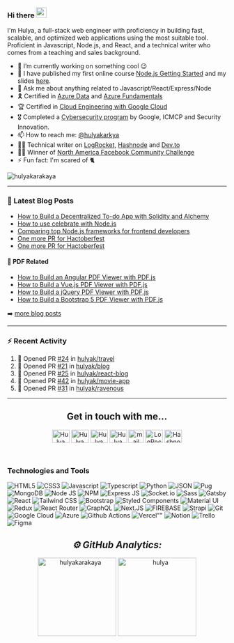 ### Hi there <img src="https://media.giphy.com/media/hvRJCLFzcasrR4ia7z/giphy.gif" width="24" />

I'm Hulya, a full-stack web engineer with proficiency in building fast, scalable, and optimized web applications using the most suitable tool. Proficient in Javascript, Node.js, and React, and a technical writer who comes from a teaching and sales background.


- 🔭 I’m currently working on something cool :wink:
- 🌱 I have published my first online course [Node.js Getting Started](https://skl.sh/2Nrrj9g) and my slides [here](https://slides.com/hulyakarakaya/deck).
- 💬 Ask me about anything related to Javascript/React/Express/Node
- 🎗 Certified in [Azure Data](https://www.credly.com/badges/81a0e067-9522-4c22-a62a-b0975298d948/public_url) and [Azure Fundamentals](https://www.credly.com/badges/c0324318-5bae-4728-a2a2-f5720242006f/public_url)
- 🏆 Certified in [Cloud Engineering with Google Cloud](https://www.coursera.org/account/accomplishments/specialization/certificate/CSNCU56GVNZD)
- 🎖 Completed a [Cybersecurity program](https://drive.google.com/file/d/1337A20QLMpFrQMmRZU4OE5zewnRyZbdU/view?usp=sharing) by Google, ICMCP and Security Innovation.
- 📫 How to reach me: [@hulyakarkya](https://twitter.com/hulyakarkya)
- 👩‍💻 Technical writer on [LogRocket](https://blog.logrocket.com/author/hulyakarakaya/), [Hashnode](https://hulyakarakaya.hashnode.dev/) and [Dev.to](https://dev.to/hulyakarakaya)
- ✌🏻 Winner of [North America Facebook Community Challenge](https://developers.facebook.com/blog/post/2020/11/18/2020-developer-circles-community-challenge-regional-winners-announced/)
- ⚡ Fun fact: I'm scared of 🐈

<img src="https://komarev.com/ghpvc/?username=hulyak&label=Profile%20views&color=0e75b6&style=flat" alt="hulyakarakaya" />


---

### 📕 Latest Blog Posts

<!-- BLOG-POST-LIST:START -->
- [How to Build a Decentralized To-do App with Solidity and Alchemy](https://hulyakarakaya.hashnode.dev/how-to-build-a-decentralized-to-do-app-with-solidity-and-alchemy)
- [How to use celebrate with Node.js](https://blog.logrocket.com/celebrate-node-js/)
- [Comparing top Node.js frameworks for frontend developers](https://blog.logrocket.com/comparing-top-node-js-frameworks-frontend-developers/)
- [One more PR for Hactoberfest](https://hulyakarakaya.hashnode.dev/one-more-pr-for-hactoberfest)
- [One more PR for Hactoberfest](https://dev.to/hulyakarakaya/one-more-pr-for-hactoberfest-5gkp)
<!-- BLOG-POST-LIST:END -->


#### 📃 PDF Related

- [How to Build an Angular PDF Viewer with PDF.js](https://pspdfkit.com/blog/2021/how-to-build-an-angular-pdf-viewer-with-pdfjs/)
- [How to Build a Vue.js PDF Viewer with PDF.js](https://pspdfkit.com/blog/2021/how-to-build-a-vuejs-pdf-viewer-with-pdfjs/)
- [How to Build a jQuery PDF Viewer with PDF.js](https://pspdfkit.com/blog/2021/how-to-build-a-jquery-pdf-viewer-with-pdfjs/)
- [How to Build a Bootstrap 5 PDF Viewer with PDF.js](https://pspdfkit.com/blog/2021/how-to-build-a-bootstrap5-pdf-viewer-with-pdfjs/)


➡️ [more blog posts](https://dev.to/hulyakarakaya)

---

### :zap: Recent Activity

<!--START_SECTION:activity-->
1. 💪 Opened PR [#24](https://github.com/hulyak/travel/pull/24) in [hulyak/travel](https://github.com/hulyak/travel)
2. 💪 Opened PR [#21](https://github.com/hulyak/blog/pull/21) in [hulyak/blog](https://github.com/hulyak/blog)
3. 💪 Opened PR [#25](https://github.com/hulyak/react-blog/pull/25) in [hulyak/react-blog](https://github.com/hulyak/react-blog)
4. 💪 Opened PR [#42](https://github.com/hulyak/movie-app/pull/42) in [hulyak/movie-app](https://github.com/hulyak/movie-app)
5. 💪 Opened PR [#31](https://github.com/hulyak/ravenous/pull/31) in [hulyak/ravenous](https://github.com/hulyak/ravenous)
<!--END_SECTION:activity-->

---

<h2 align="center"> Get in touch with me...</h2>
<p align="center">
<a href="https://codepen.io/hulyak" target="blank"><img align="center" src="https://cdn.jsdelivr.net/npm/simple-icons@3.0.1/icons/codepen.svg" alt="Hulya" height="30" width="40" /></a>
<a href="https://dev.to/hulyakarakaya" target="blank"><img align="center" src="https://cdn.jsdelivr.net/npm/simple-icons@3.0.1/icons/dev-dot-to.svg" alt="Hulya" height="30" width="40" /></a>
<a href="https://twitter.com/hulyakarkya" target="blank"><img align="center" src="https://cdn.jsdelivr.net/npm/simple-icons@3.0.1/icons/twitter.svg" alt="Hulya" height="30" width="40" /></a>
<a href="https://www.linkedin.com/in/hulya-karakaya/" target="blank"><img align="center" src="https://cdn.jsdelivr.net/npm/simple-icons@3.0.1/icons/linkedin.svg" alt="Hulya" height="30" width="40" /></a>
 <a href="mailto:hulyakarakayaa06@gmail.com"><img align="center" alt="mail me" width="35px" src="https://cdn.jsdelivr.net/npm/simple-icons@3.0.1/icons/gmail.svg" height="30" width="40"  /></a>
<a href="https://blog.logrocket.com/author/hulyakarakaya"><img alt="LogRocket" src="https://cdn.jsdelivr.net/npm/simple-icons@3.0.1/icons/blogger.svg" height="30" width="40" align="center" /></a>
<a href="https://hulyakarakaya.hashnode.dev/"><img alt="Hashnode" src="https://cdn.jsdelivr.net/npm/simple-icons@3.0.1/icons/hashnode.svg" height="30" width="40" align="center" /></a>
</p>
<br>



### Technologies and Tools

<p>

<img src='https://img.shields.io/badge/HTML5-E34F26?style=for-the-badge&logo=html5&logoColor=white' title='HTML5' />
<img src="https://img.shields.io/badge/CSS3-1572B6?style=for-the-badge&logo=css3&logoColor=white" title="CSS3" />
<img src="https://img.shields.io/badge/JavaScript-F7DF1E?style=for-the-badge&logo=javascript&logoColor=black" title="Javascript" />
<img src="https://img.shields.io/badge/TypeScript-007ACC?style=for-the-badge&logo=typescript&logoColor=white" title="Typescript" />
<img src="https://img.shields.io/badge/Python-3776AB?style=for-the-badge&logo=python&logoColor=white" title="Python" />
<img src="https://img.shields.io/badge/json-5E5C5C?style=for-the-badge&logo=json&logoColor=white" title="JSON" />
<img src="https://img.shields.io/badge/Pug-E3C29B?style=for-the-badge&logo=pug&logoColor=black" title="Pug" />
<img src="https://img.shields.io/badge/MongoDB-4EA94B?style=for-the-badge&logo=mongodb&logoColor=white" title="MongoDB" />
<img src="https://img.shields.io/badge/Node.js-339933?style=for-the-badge&logo=nodedotjs&logoColor=white" title="Node JS" />
<img src="https://img.shields.io/badge/npm-CB3837?style=for-the-badge&logo=npm&logoColor=white" title="NPM" />
<img src="https://img.shields.io/badge/Express.js-000000?style=for-the-badge&logo=express&logoColor=white" title="Express JS" />
<img src="https://img.shields.io/badge/Socket.io-010101?&style=for-the-badge&logo=Socket.io&logoColor=white" title="Socket.io" />
<img src="https://img.shields.io/badge/Sass-CC6699?style=for-the-badge&logo=sass&logoColor=white" title="Sass" />
<img src="https://img.shields.io/badge/Gatsby-663399?style=for-the-badge&logo=gatsby&logoColor=white" title="Gatsby" />
<img src="https://img.shields.io/badge/React-20232A?style=for-the-badge&logo=react&logoColor=61DAFB" title="React" />
<img src="https://img.shields.io/badge/Tailwind_CSS-38B2AC?style=for-the-badge&logo=tailwind-css&logoColor=white" title="Tailwind CSS" />
<img src="https://img.shields.io/badge/Bootstrap-563D7C?style=for-the-badge&logo=bootstrap&logoColor=white" title="Bootstrap" />
<img src="https://img.shields.io/badge/styled--components-DB7093?style=for-the-badge&logo=styled-components&logoColor=white" title="Styled Components" />
<img src="https://img.shields.io/badge/Material--UI-0081CB?style=for-the-badge&logo=material-ui&logoColor=white" title="Material UI" />
<img src="https://img.shields.io/badge/Redux-593D88?style=for-the-badge&logo=redux&logoColor=white" title="Redux" />
<img src="https://img.shields.io/badge/React_Router-CA4245?style=for-the-badge&logo=react-router&logoColor=white" title="React Router" />
<img src="https://img.shields.io/badge/GraphQl-E10098?style=for-the-badge&logo=graphql&logoColor=white" title="GraphQL" />
<img src="https://img.shields.io/badge/next.js-000000?style=for-the-badge&logo=nextdotjs&logoColor=white" title="Next.JS" />
<img src="https://img.shields.io/badge/firebase-ffca28?style=for-the-badge&logo=firebase&logoColor=black" title="FIREBASE" />
<img src="https://img.shields.io/badge/strapi-2e7eea?style=for-the-badge&logo=strapi&logoColor=white" title="Strapi" />
<img src="https://img.shields.io/badge/Git-F05032?style=for-the-badge&logo=git&logoColor=white" title="Git" />
<img src="https://img.shields.io/badge/Google_Cloud-4285F4?style=for-the-badge&logo=google-cloud&logoColor=white" title="Google Cloud" />
<img src="https://img.shields.io/badge/microsoft%20azure-0089D6?style=for-the-badge&logo=microsoft-azure&logoColor=white" title="Azure" />
<img src="https://img.shields.io/badge/GitHub_Actions-2088FF?style=for-the-badge&logo=github-actions&logoColor=white" title="Github Actions" />
<img src="https://img.shields.io/badge/Vercel-000000?style=for-the-badge&logo=vercel&logoColor=white" title=Vercel"" />
<img src="https://img.shields.io/badge/Notion-000000?style=for-the-badge&logo=notion&logoColor=white" title="Notion" />
<img src="https://img.shields.io/badge/Trello-0052CC?style=for-the-badge&logo=trello&logoColor=white" title="Trello" />
<img src="https://img.shields.io/badge/Figma-F24E1E?style=for-the-badge&logo=figma&logoColor=white" title="Figma" />
</p>


<h2 align="center"><i>⚙ GitHub Analytics:</i></h2>

<p align="center">
    <img height="180em" src="https://github-readme-streak-stats.herokuapp.com/?user=hulyak&theme=dracula" alt="hulyakarakaya" />
    <img height="180em" src="https://github-readme-stats.vercel.app/api?username=hulyak&show_icons=true&count_private=true&theme=dracula&locale=en" alt="hulya" />
<!--     <img height="180em" src="https://raw.githubusercontent.com/hulyak/hulyak/master/profile-summary-card-output/dracula/1-repos-per-language.svg" /> -->
<!--   <img height="180em" src="https://github-readme-stats.vercel.app/api/top-langs/?username=hulyak&layout=compact" alt="hulya" /> -->
</p>




<!-- <h2 align="center">🏆 GitHub Profile Trophy:</h2>
<p align="center"> <a href="https://github.com/ryo-ma/github-profile-trophy"><img src="https://github-profile-trophy.vercel.app/?username=hulyak&theme=onedark&row=1" alt="hulyakarakaya" /></a> </p>
<hr> -->


